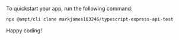 To quickstart your app, run the following command: 

```bash
npx @ampt/cli clone markjames163246/typescript-express-api-test
```

Happy coding!